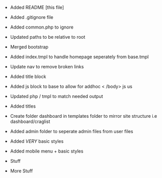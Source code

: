 * Added README [this file]
* Added .gitignore file
* Added common.php to ignore
* Updated paths to be relative to root

* Merged bootstrap
* Added index.tmpl to handle homepage seperately from base.tmpl
* Update nav to remove broken links
* Added title block
* Added js block to base to allow for addhoc < /body> js us
* Updated php / tmpl to match needed output
* Added titles
* Create folder dashboard in templates folder to mirror site structure i.e dashboard/craglist
* Added admin folder to seperate admin files from user files
* Added *VERY* basic styles
* Added mobile menu + basic styles
* Stuff
* More Stuff
